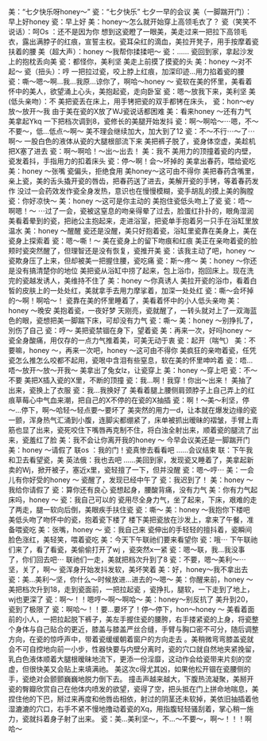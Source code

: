 美：“七夕快乐呀honey～”
瓷：“七夕快乐”
七夕一早的会议
美（一脚踹开门）：早上好honey
瓷：早上好
美：honey～怎么就开始穿上高领毛衣了？
瓷（笑笑不说话）：呵Os ：还不是因为你
想到这瓷瞪了一眼美，美走过来一把拉下高领毛衣，露出满脖子的红痕，宣誓主权。瓷耳朵红的滴血，美拉开凳子，用手按摩着瓷扶着的腰
美（超大声）：honey ～我帮你揉揉吧～
瓷：..….
瓷回到家，拿起沙发上的抱枕丢向美
瓷：都怪你，美利坚
美走上前摸了摸瓷的头
美：honey ～对不起～
瓷（扭头）：哼
一把拉过瓷，咬上脖上红痕，加深印迹…用力掐着瓷的腰
瓷：嘶～嗯～啊…我…我原…谅你了，啊哈～honey ～
瓷软在美的怀里，美看着怀中的美人，欲望涌上心头，美抱起瓷，走向卧室
瓷：嗯～放我下来，美利坚
美(低头亲吻）：不
美把瓷丢在床上，用手铐把瓷的双手都铐在床头，
瓷：hon～ey 放～放开～我
由于美在瓷的X放了WJ瓷说话都困难
美：看来honey ～还有力气
美拿起Ykq 一下把档次调到8，瓷修长的美腿开始发抖
瓷：啊～啊哈～⋯嗯，不～不要～，低…低点～啊～
美不理会继续加大，加大到了12
瓷：不～不行⋯～了⋯啊～
一股白色的液体从瓷的大腿根部流下来
美把裤子脱了，瓷身体空虚，美趁机把X塞了进去
瓷：啊～啊哈！～出～出去！
美：我不
美用力的顶撞着瓷的内壁，瓷发着抖，手指用力的扣着床头
瓷：停～啊！会～坏掉的
美拿出春药，喂给瓷吃
美：honey ～张嘴
瓷偏头，拒绝食用
美honey～这可由不得你
美把春药含嘴里，亲上瓷，美的舌头撬开瓷的唇齿，把春药送了进去，美解开瓷的手铐，等着春药发作
没过一会药效发作瓷全身发热，意识也在慢慢模糊，瓷手胡乱的摸上美的胸膛
瓷：你好凉快～
美：honey ～这可是你主动的
美抱住瓷低头吻上了瓷
瓷：唔～啊嗯！～
⋯过了一会，瓷被这窒息的吻亲得晕了过去，脸蛋红扑扑的，眼角湿润
美看着晕到的瓷，把祂公主抱起来，走进浴室，把瓷单手抱着另一只手在浴缸里放温水
美：honey ～醒醒
瓷还是没醒，美只好抱着瓷，浴缸里瓷靠在美身上，美在瓷身上探索着
瓷：嗯～嘶！～
美在瓷身上的留下吻痕和红痕
美正在亲吻着瓷的脸颊时瓷突然醒了，但理智还是没有恢复，瓷推开美
瓷：该我主动了吧，honey ～
瓷欺身压了上来，但却被美一把握住腰，瓷吃痛
瓷：斯～疼～
美：honey ～你还是没有搞清楚你的地位
美把瓷从浴缸中捞了起来，包上浴巾，抱回床上。现在洗完的瓷越发诱人，美维持不住了
美：honey ～你真诱人
美拉开瓷的浴巾，看着白皙的皮肤上的一处处红，美就拿手去用力摩挲着，加深一处处红
瓷：嘶～会坏掉的～啊！啊哈～！
瓷靠在美的怀里睡着了，美看着怀中的小人低头亲吻
美：honey ～晚安
美抱着瓷，一夜好梦
天刚亮，瓷就醒了，一转头就对上了一双海蓝色的眼，瓷想把美一脚踹下床，可却没有力气
瓷：嘶～
美：honey ～别挣扎了，別伤了自己
瓷：哼～
美把瓷禁锢在身下，望着瓷
美：再来一次，好吗honey ～
瓷全身酸痛，用仅存的一点力气推着美，可美无动于衷
瓷：起开（喘气）
美：不要嘛，honey ～，再来一次吧，honey ～这可由不得你
美疯狂的亲吻着瓷，任凭瓷怎么推怎么咬都不起用，瓷哏中含泪有些窒息，软在美的怀里呻吟着
瓷：唔…唔～放开～放～开我～
美拿出了兔女lz，让瓷穿上
美：honey ～穿上吧
瓷：不～不要
美把X插入瓷的X里，不断的顶撞
瓷：我…啊！我穿！你出～出来！
美抽了出来，瓷换上了衣服
瓷：我…我换好了
美看着腿上腰侧肩颈脖子上自己弄上的红痕草莓心中气血来潮，把自己的X不停的在瓷的X抽插
瓷：啊！～美～利坚，停～…停下，啊～哈轻～轻点要～要坏了
美突然的用力一d，让本就在爆发边缘的瓷一颤，浑身热气汇涌到小腹，连脚尖都绷紧了，床单被抓出暧昧的褶皱，手臂上青筋也显了出来，瓷死咬住下嘴唇再克制不住，将白浊全射出来，顺着瓷的腿流了出来，瓷羞红了脸
美：我不会让你离开我的honey ～
今早会议美还是一脚踹开门
美：honey ～请假了
联os ：我的门！瓷真惨去看看吧
……会议结束
联：下午我和卫去看望瓷，美
英法俄：我也去吧
.…..美回到家，发现瓷又睡着了，美拿起新卖的Wj，掀开被子，塞近x里，瓷轻擅了一下，但并没醒
瓷：嗯～哼⋯
美：一会儿有你好受的honey ～
瓷醒了，发现已经中午了
瓷：我迟到了！
美：honey ～我给你请假了
瓷：算你还有良心
瓷想起身，腰酸背痛，没有力气
美：你有力气起床吗，honey ～
瓷：我自己可以的
瓷用尽全身力气，坐了起来，下床，艰难的走了两走，腿一软向后倒，美眼疾手扶住瓷
瓷：嘶～
美：honey ～我抱你下楼吧
美低头吻了吻怀中的瓷，抱着瓷下楼了
楼下美把瓷放在沙发上，拿来了午餐，准备喂瓷吃
美：张嘴，honey ～
瓷：我自己来
瓷伸出的手轻轻的擅抖着，瓷瞬间脸色涨红，美轻笑，喂着瓷吃
美：今天下午联祂们要来看望你
瓷：哦⋯
下午联祂们来了，看了看瓷，美偷偷打开了wj ，瓷突然x一紧
瓷：嗯～联，我…我没事了，你们回去吧⋯
联祂们一走，美就把档次升到了8
瓷：不要，嗯～美利～⋯坚，关了，啊～
瓷浑身开始发抖发软，美坏笑着
美：好，honey～我不拿出去
瓷：美…美利～坚，你什么～时候放进…进去的～嗯～
美：你醒来前，honey ～
美把档次升到18，走到瓷面前，一把拉起瓷 ，瓷挣扎，腿软，一下走到了地上，wj也更深了
瓷：啊～！！嗯哼～啊～啊哈～
美：honey～别反抗了
美升到20，瓷到了极限了
瓷：啊哈～！！要…要坏了！停～停下，hon～honey ～
美看着面前的小人，一把拉起脱下裤子，美左手握住瓷的腰胯，右手搂紧瓷的上身，将瓷整个身体与自己贴合的更近，膝盖与膝盖严丝合缝，手臂与胸口密不可分，随后调整方向，在瓷的惊呼声中，带着瓷缓缓朝着窗户的方向走去 。美稍微弯弯膝盖瓷就会不可自控地向前一小步，性器快要与内壁分离时，瓷的穴口就自然地夹紧挽留，乳白色液体顺着大腿根暧昧地流下，更添一份淫靡，这动作会给瓷带来片刻的空虚，但很快美又会贴上来填满祂。
美这次c得尤其凶，如果他松开锢在瓷腰侧的手，瓷绝对会颤颤巍巍地脱力倒下去。 撞击声越来越大，下腹热流凝聚，美掰开瓷的臀瓣欣赏自己在他体内喷发的欲望，瓷得了空，把头抵在门上拼命地喘息，美捏住他的下巴，掰过来再度和他唇齿相依，射过的阴茎还未软掉，美依旧抽插着他湿漉漉的穴口，右手不紧不慢地撸动着瓷的Xq，用指腹轻轻骚刮着，掌心稍一施力，瓷就抖着身子射了出来。
瓷：美…美利坚～，不…～不要～，啊～！！！啊哈～